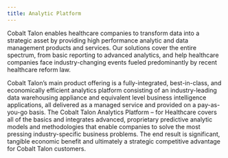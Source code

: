 ```yaml
---
title: Analytic Platform
---
```


Cobalt Talon enables healthcare companies to transform data into a strategic asset by providing high performance analytic and data management products and services. Our solutions cover the entire spectrum, from basic reporting to advanced analytics, and help healthcare companies face industry-changing events fueled predominantly by recent healthcare reform law.

Cobalt Talon’s main product offering is a fully-integrated, best-in-class, and economically efficient analytics platform consisting of an industry-leading data warehousing appliance and  equivalent level business intelligence applications, all delivered as a managed service and provided on a pay-as-you-go basis. The Cobalt Talon Analytics Platform – for Healthcare covers all of the basics and integrates advanced, proprietary predictive analytic models and methodologies that enable companies to solve the most pressing industry-specific business problems. The end result is significant, tangible economic benefit and ultimately a strategic competitive advantage for Cobalt Talon customers.